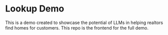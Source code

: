 # Lookup Demo
This is a demo created to showcase the potential of LLMs in helping realtors find homes for customers. This repo is the frontend for the full demo.